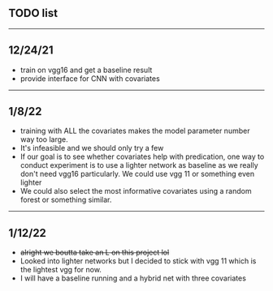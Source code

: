 ## TODO list

-----------
12/24/21
-----------
 - train on vgg16 and get a baseline result
 - provide interface for CNN with covariates

-----------
1/8/22
-----------
 - training with ALL the covariates makes the model parameter number way too large. 
 - It's infeasible and we should only try a few
 - If our goal is to see whether covariates help with predication, one way to conduct experiment is to use a lighter network as baseline
 as we really don't need vgg16 particularly. We could use vgg 11 or something even lighter
 - We could also select the most informative covariates using a random forest or something similar.

-----------
1/12/22
-----------
 - ~~alright we boutta take an L on this project lol~~
 - Looked into lighter networks but I decided to stick with vgg 11 which is the lightest vgg for now.
 - I will have a baseline running and a hybrid net with three covariates